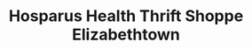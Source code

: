 ---
title: "Hosparus Health Thrift Shoppe Elizabethtown"
url: /elizabethtown/hosparus-health-thrift-shoppe-elizabethtown/
shop: charity
---